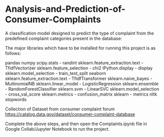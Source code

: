 # Analysis-and-Prediction-of-Consumer-Complaints

A classification model designed to predict the type of complaint from the predefined complaint categories present in the database:

The major libraries which have to be installed for running this project is as follows:

pandas
numpy
scipy.stats - randint
sklearn.feature_extraction.text - TfidfVectorizer
sklearn.feature_selection - chi2
IPython.display - display
sklearn.model_selection - train_test_split
seaborn
sklearn.feature_extraction.text - TfidfTransformer
sklearn.naive_bayes - MultinomialNB
sklearn.linear_model - LogisticRegression
sklearn.ensemble - RandomForestClassifier
sklearn.svm - LinearSVC
sklearn.model_selection - cross_val_score
sklearn.metrics - confusion_matrix
sklearn - metrics
nltk
stopwords

Collection of Dataset from consumer complaint forum https://catalog.data.gov/dataset/consumer-complaint-database 

Complete the above steps, and then open the Complaints.ipynb file in Google Collab/Jupyter Notebook to run the project.
